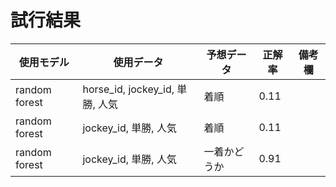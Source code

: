 # 試行結果

| 使用モデル | 使用データ | 予想データ | 正解率 | 備考欄 |
|------------|-------------|-------------|--------|--------|
|  random forest   |   horse_id, jockey_id, 単勝, 人気          |    着順         |    0.11    |        |
|       random forest      |    jockey_id, 単勝, 人気         |        着順      |    0.11    |        |
|    random forest        |     jockey_id, 単勝, 人気        |      一着かどうか       |   0.91     |        |

